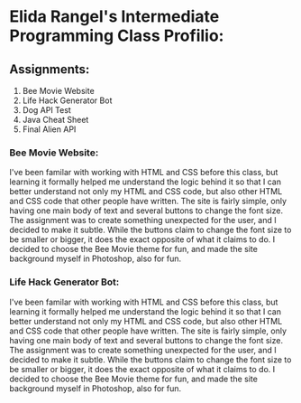 # Elida Rangel's Intermediate Programming Class Profilio:

## Assignments:
1. Bee Movie Website
2. Life Hack Generator Bot
3. Dog API Test
4. Java Cheat Sheet
5. Final Alien API

### Bee Movie Website:
I've been familar with working with HTML and CSS before this class, but learning it formally helped me understand the logic behind it so that I can better understand not only my HTML and CSS code, but also other HTML and CSS code that other people have written. The site is fairly simple, only having one main body of text and several buttons to change the font size. The assignment was to create something unexpected for the user, and I decided to make it subtle. While the buttons claim to change the font size to be smaller or bigger, it does the exact opposite of what it claims to do. I decided to choose the Bee Movie theme for fun, and made the site background myself in Photoshop, also for fun.

### Life Hack Generator Bot:
I've been familar with working with HTML and CSS before this class, but learning it formally helped me understand the logic behind it so that I can better understand not only my HTML and CSS code, but also other HTML and CSS code that other people have written. The site is fairly simple, only having one main body of text and several buttons to change the font size. The assignment was to create something unexpected for the user, and I decided to make it subtle. While the buttons claim to change the font size to be smaller or bigger, it does the exact opposite of what it claims to do. I decided to choose the Bee Movie theme for fun, and made the site background myself in Photoshop, also for fun.
